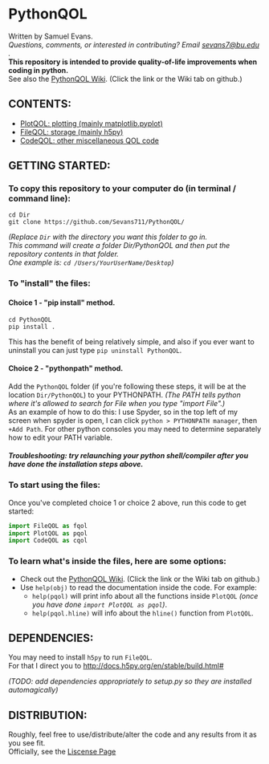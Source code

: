 # PythonQOL

Written by Samuel Evans.  
*Questions, comments, or interested in contributing? Email sevans7@bu.edu .*  
**This repository is intended to provide quality-of-life improvements when coding in python.**  
See also the [PythonQOL Wiki](https://github.com/Sevans711/PythonQOL/wiki). (Click the link or the Wiki tab on github.)

## CONTENTS:  
- [PlotQOL: plotting (mainly matplotlib.pyplot)](https://github.com/Sevans711/PythonQOL/wiki/PlotQOL)  
- [FileQOL: storage  (mainly h5py)](https://github.com/Sevans711/PythonQOL/wiki/FileQOL)  
- [CodeQOL: other miscellaneous QOL code](https://github.com/Sevans711/PythonQOL/wiki/CodeQOL)  

## GETTING STARTED:  
### To copy this repository to your computer do (in terminal / command line):  
```
cd Dir   
git clone https://github.com/Sevans711/PythonQOL/ 
```
_(Replace `Dir` with the directory you want this folder to go in.  
This command will create a folder Dir/PythonQOL and then put the repository contents in that folder.  
One example is: `cd /Users/YourUserName/Desktop`)_  

### To "install" the files:
#### Choice 1 - "pip install" method.
```
cd PythonQOL
pip install .
```
This has the benefit of being relatively simple, and also if you ever want to uninstall you can just type `pip uninstall PythonQOL`.

#### Choice 2 - "pythonpath" method.
Add the `PythonQOL` folder (if you're following these steps, it will be at the location `Dir/PythonQOL`) to your PYTHONPATH. _(The PATH tells python where it's allowed to search for File when you type "import File".)_  
As an example of how to do this: I use Spyder, so in the top left of my screen when spyder is open, I can click `python > PYTHONPATH manager`, then `+Add Path`. For other python consoles you may need to determine separately how to edit your PATH variable.  

#### _Troubleshooting: try relaunching your python shell/compiler after you have done the installation steps above._

### To start using the files:
Once you've completed choice 1 or choice 2 above, run this code to get started:
```python
import FileQOL as fqol
import PlotQOL as pqol
import CodeQOL as cqol
```

### To learn what's inside the files, here are some options:
- Check out the [PythonQOL Wiki](https://github.com/Sevans711/PythonQOL/wiki). (Click the link or the Wiki tab on github.)
- Use `help(obj)` to read the documentation inside the code. For example:
  - `help(pqol)` will print info about all the functions inside `PlotQOL` _(once you have done `import PlotQOL as pqol`)_.
  - `help(pqol.hline)` will info about the `hline()` function from `PlotQOL`.
  
## DEPENDENCIES:  
You may need to install `h5py` to run `FileQOL`.  
For that I direct you to http://docs.h5py.org/en/stable/build.html#  

_(TODO: add dependencies appropriately to setup.py so they are installed automagically)_

## DISTRIBUTION:  
Roughly, feel free to use/distribute/alter the code and any results from it as you see fit.  
Officially, see the [Liscense Page](https://github.com/Sevans711/PythonQOL/blob/master/LICENSE)


